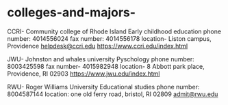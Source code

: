 # colleges-and-majors-
CCRI- Community college of Rhode Island 
Early childhood education 
phone number: 4014556024
fax number: 4014556178 
location- Liston campus, Providence
helpdesk@ccri.edu 
https://www.ccri.edu/index.html



JWU- Johnston and whales university 
Pyschology 
phone number: 8003425598
fax number- 4015982948
location- 8 Abbott park place, Providence, RI 02903 
https://www.jwu.edu/index.html


RWU- Roger Williams University 
Educational studies 
phone number: 8004587144
location: one old ferry road, bristol, RI 02809 
admit@rwu.edu

